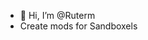 - 👋 Hi, I’m @Ruterm
- Create mods for Sandboxels
<!---
Ruterm/Ruterm is a ✨ special ✨ repository because its `README.md` (this file) appears on your GitHub profile.
You can click the Preview link to take a look at your changes.
--->
